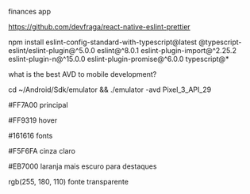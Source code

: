 finances app

https://github.com/devfraga/react-native-eslint-prettier

npm install eslint-config-standard-with-typescript@latest @typescript-eslint/eslint-plugin@^5.0.0 eslint@^8.0.1 eslint-plugin-import@^2.25.2 eslint-plugin-n@^15.0.0 eslint-plugin-promise@^6.0.0 typescript@*


what is the best AVD to mobile development?


cd ~/Android/Sdk/emulator && ./emulator -avd Pixel_3_API_29


#FF7A00 principal

#FF9319 hover

#161616 fonts

#F5F6FA cinza claro

#EB7000 laranja mais escuro para destaques

rgb(255, 180, 110) fonte transparente
